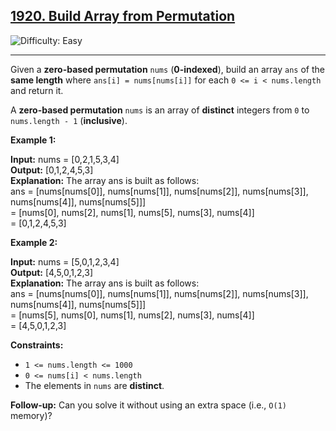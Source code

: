 ## [1920\. Build Array from Permutation](https://leetcode.com/problems/build-array-from-permutation)

![Difficulty: Easy](https://img.shields.io/badge/Difficulty-Easy-brightgreen)

---

Given a **zero-based permutation** `nums` (**0-indexed**), build an array `ans` of the **same length** where `ans[i] = nums[nums[i]]` for each `0 <= i < nums.length` and return it.

A **zero-based permutation** `nums` is an array of **distinct** integers from `0` to `nums.length - 1` (**inclusive**).

**Example 1:**

**Input:** nums = \[0,2,1,5,3,4\]  
**Output:** \[0,1,2,4,5,3\]  
**Explanation:** The array ans is built as follows:  
ans = \[nums\[nums\[0\]\], nums\[nums\[1\]\], nums\[nums\[2\]\], nums\[nums\[3\]\], nums\[nums\[4\]\], nums\[nums\[5\]\]\]  
= \[nums\[0\], nums\[2\], nums\[1\], nums\[5\], nums\[3\], nums\[4\]\]  
= \[0,1,2,4,5,3\]

**Example 2:**

**Input:** nums = \[5,0,1,2,3,4\]  
**Output:** \[4,5,0,1,2,3\]  
**Explanation:** The array ans is built as follows:  
ans = \[nums\[nums\[0\]\], nums\[nums\[1\]\], nums\[nums\[2\]\], nums\[nums\[3\]\], nums\[nums\[4\]\], nums\[nums\[5\]\]\]  
= \[nums\[5\], nums\[0\], nums\[1\], nums\[2\], nums\[3\], nums\[4\]\]  
= \[4,5,0,1,2,3\]

**Constraints:**

- `1 <= nums.length <= 1000`
- `0 <= nums[i] < nums.length`
- The elements in `nums` are **distinct**.

**Follow-up:** Can you solve it without using an extra space (i.e., `O(1)` memory)?
